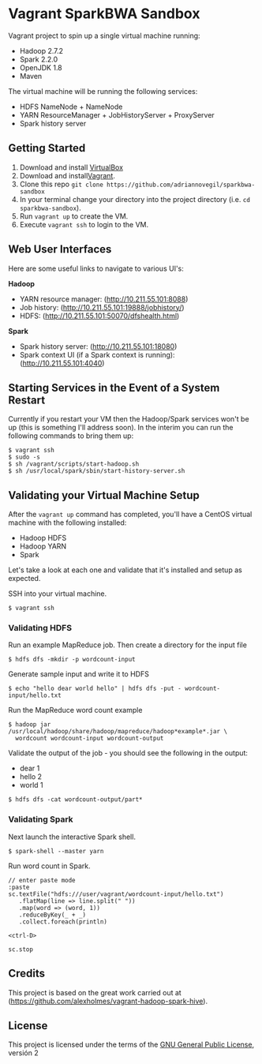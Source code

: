 # Vagrant SparkBWA Sandbox

Vagrant project to spin up a single virtual machine running:

 * Hadoop 2.7.2
 * Spark 2.2.0
 * OpenJDK 1.8
 * Maven

The virtual machine will be running the following services:

 * HDFS NameNode + NameNode
 * YARN ResourceManager + JobHistoryServer + ProxyServer
 * Spark history server

## Getting Started

 1. Download and install [VirtualBox](https://www.virtualbox.org/wiki/Downloads)
 2. Download and install[Vagrant](http://www.vagrantup.com/downloads.html).
 3. Clone this repo ```git clone https://github.com/adriannovegil/sparkbwa-sandbox```
 4. In your terminal change your directory into the project directory (i.e. `cd sparkbwa-sandbox`).
 5. Run ```vagrant up``` to create the VM.
 6. Execute ```vagrant ssh``` to login to the VM.

## Web User Interfaces

Here are some useful links to navigate to various UI's:

__Hadoop__

 * YARN resource manager:  (http://10.211.55.101:8088)
 * Job history:  (http://10.211.55.101:19888/jobhistory/)
 * HDFS: (http://10.211.55.101:50070/dfshealth.html)

__Spark__

 * Spark history server: (http://10.211.55.101:18080)
 * Spark context UI (if a Spark context is running): (http://10.211.55.101:4040)

## Starting Services in the Event of a System Restart

Currently if you restart your VM then the Hadoop/Spark services won't be
up (this is something I'll address soon).  In the interim you can run the
following commands to bring them up:

```
$ vagrant ssh
$ sudo -s
$ sh /vagrant/scripts/start-hadoop.sh
$ sh /usr/local/spark/sbin/start-history-server.sh
```

## Validating your Virtual Machine Setup

After the ```vagrant up``` command has completed, you'll have a CentOS
virtual machine with the following installed:

 * Hadoop HDFS
 * Hadoop YARN
 * Spark

Let's take a look at each one and validate that it's installed and
setup as expected.

SSH into your virtual machine.

```
$ vagrant ssh
```

### Validating HDFS

Run an example MapReduce job. Then create a directory for the input file

```
$ hdfs dfs -mkdir -p wordcount-input
```

Generate sample input and write it to HDFS

```
$ echo "hello dear world hello" | hdfs dfs -put - wordcount-input/hello.txt
```

Run the MapReduce word count example

```
$ hadoop jar /usr/local/hadoop/share/hadoop/mapreduce/hadoop*example*.jar \
  wordcount wordcount-input wordcount-output
```

Validate the output of the job - you should see the following in the output:
 * dear   1
 * hello  2
 * world  1

```
$ hdfs dfs -cat wordcount-output/part*
```

### Validating Spark

Next launch the interactive Spark shell.

```
$ spark-shell --master yarn
```

Run word count in Spark.

```
// enter paste mode
:paste
sc.textFile("hdfs:///user/vagrant/wordcount-input/hello.txt")
   .flatMap(line => line.split(" "))
   .map(word => (word, 1))
   .reduceByKey(_ + _)
   .collect.foreach(println)

<ctrl-D>

sc.stop
```

## Credits

This project is based on the great work carried out at
(https://github.com/alexholmes/vagrant-hadoop-spark-hive).

## License

This project is licensed under the terms of the [GNU General Public License](./LICENSE), versión 2
